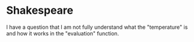 # Shakespeare
I have a question that I am not fully understand what the "temperature" is and how it works in the "evaluation" function.
